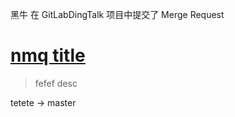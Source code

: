 

黑牛 在 GitLabDingTalk 项目中提交了 Merge Request

# [ nmq title ](http://gitlab.xxxxxxx.com/server/xyz/GitLabDingTalk/merge_requests/1)

> fefef desc

tetete -> master




